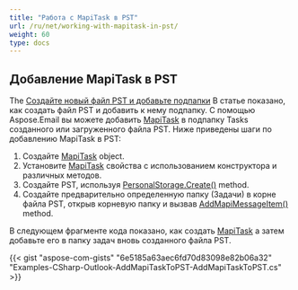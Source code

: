 ```yaml
---
title: "Работа с MapiTask в PST"
url: /ru/net/working-with-mapitask-in-pst/
weight: 60
type: docs
---
```



## **Добавление MapiTask в PST**

The [Создайте новый файл PST и добавьте подпапки](https://docs.aspose.com/email/ru/net/create-new-pst-add-sub-folders-and-messages/#creating-a-new-pst-file-and-add-subfolders) В статье показано, как создать файл PST и добавить к нему подпапку. С помощью Aspose.Email вы можете добавить [MapiTask](https://reference.aspose.com/email/net/aspose.email.mapi/mapitask/) в подпапку Tasks созданного или загруженного файла PST. Ниже приведены шаги по добавлению MapiTask в PST:

1. Создайте [MapiTask](https://reference.aspose.com/email/net/aspose.email.mapi/mapitask/) object.
2. Установите [MapiTask](https://reference.aspose.com/email/net/aspose.email.mapi/mapitask/) свойства с использованием конструктора и различных методов.
3. Создайте PST, используя [PersonalStorage.Create()](https://reference.aspose.com/email/net/aspose.email.storage.pst/personalstorage/create/#create/) method.
4. Создайте предварительно определенную папку (Задачи) в корне файла PST, открыв корневую папку и вызвав [AddMapiMessageItem()](https://reference.aspose.com/email/net/aspose.email.storage.pst/folderinfo/addmapimessageitem/#addmapimessageitem) method.

В следующем фрагменте кода показано, как создать [MapiTask](https://reference.aspose.com/email/net/aspose.email.mapi/mapitask/) а затем добавьте его в папку задач вновь созданного файла PST.

{{< gist "aspose-com-gists" "6e5185a63aec6fd70d83098e82b06a32" "Examples-CSharp-Outlook-AddMapiTaskToPST-AddMapiTaskToPST.cs" >}}
